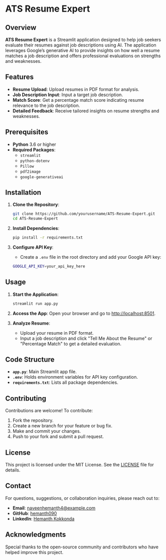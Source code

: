 
# ATS Resume Expert

## Overview

**ATS Resume Expert** is a Streamlit application designed to help job seekers evaluate their resumes against job descriptions using AI. 
The application leverages Google’s generative AI to provide insights on how well a resume matches a job description and offers professional evaluations on strengths and weaknesses.

## Features

- **Resume Upload**: Upload resumes in PDF format for analysis.
- **Job Description Input**: Input a target job description.
- **Match Score**: Get a percentage match score indicating resume relevance to the job description.
- **Detailed Feedback**: Receive tailored insights on resume strengths and weaknesses.

## Prerequisites

- **Python** 3.6 or higher
- **Required Packages**:
  - `streamlit`
  - `python-dotenv`
  - `Pillow`
  - `pdf2image`
  - `google-generativeai`

## Installation

1. **Clone the Repository**:
   ```bash
   git clone https://github.com/yourusername/ATS-Resume-Expert.git
   cd ATS-Resume-Expert
   ```

2. **Install Dependencies**:
   ```bash
   pip install -r requirements.txt
   ```

3. **Configure API Key**:
   - Create a `.env` file in the root directory and add your Google API key:
   ```bash
   GOOGLE_API_KEY=your_api_key_here
   ```

## Usage

1. **Start the Application**:
   ```bash
   streamlit run app.py
   ```

2. **Access the App**: Open your browser and go to [http://localhost:8501](http://localhost:8501).

3. **Analyze Resume**:
   - Upload your resume in PDF format.
   - Input a job description and click "Tell Me About the Resume" or "Percentage Match" to get a detailed evaluation.

## Code Structure

- **`app.py`**: Main Streamlit app file.
- **`.env`**: Holds environment variables for API key configuration.
- **`requirements.txt`**: Lists all package dependencies.

## Contributing

Contributions are welcome! To contribute:

1. Fork the repository.
2. Create a new branch for your feature or bug fix.
3. Make and commit your changes.
4. Push to your fork and submit a pull request.

## License

This project is licensed under the MIT License. See the [LICENSE](LICENSE) file for details.

## Contact

For questions, suggestions, or collaboration inquiries, please reach out to:

- **Email**: naveenhemanth4@example.com
- **GitHub**: [hemanth090](https://github.com/hemanth090)
- **LinkedIn**: [Hemanth Kokkonda](https://www.linkedin.com/in/hemanthkokkonda/)

## Acknowledgments

Special thanks to the open-source community and contributors who have helped improve this project.

